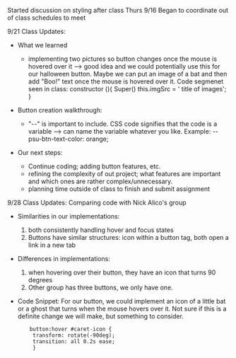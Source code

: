 Started discussion on styling after class Thurs 9/16
Began to coordinate out of class schedules to meet

9/21 Class Updates:
  - What we learned
    -  implementing two pictures so button changes once the mouse is hovered over it --> good idea and          we could potentially use this for our halloween button. Maybe we can put an image of a bat and          then add "Boo!" text once the mouse is hovered over it.
             Code segmenet seen in class:
             constructor (){
              Super()
              this.imgSrc = ' title of images';
              }
              
   - Button creation walkthrough:
        - "--" is important to include. CSS code signifies that the code is a variable --> can name the  variable whatever you like. Example: --psu-btn-text-color: orange;  
       
  - Our next steps:
    -  Continue coding; adding button features, etc.
    - refining the complexity of out project; what features are important and which ones are rather complex/unnecessary.
    - planning time outside of class to finish and submit assignment

9/28 Class Updates: Comparing code with Nick Alico's group
  - Similarities in our implementations:
    1) both consistently handling hover and focus states
    2)  Buttons have similar structures: icon within a button tag, both open a link in a new tab
    
  - Differences in implementations:
     1) when hovering over their button, they have an icon that turns 90 degrees
     2) Other group has three buttons, we only have one.
     
  - Code Snippet: 
   For our button, we could implement an icon of a little bat or a ghost that turns when the mouse      hovers over it. Not sure if this is a definite change we will make, but something to consider.
```   
       button:hover #caret-icon {
        transform: rotate(-90deg);
        transition: all 0.2s ease;
        }
```
       
        
